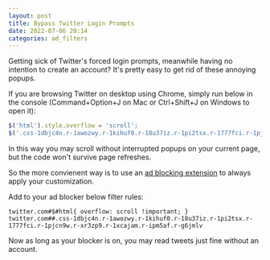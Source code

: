```yaml
---
layout: post
title: Bypass Twitter Login Prompts
date: 2022-07-06 20:14
categories: ad_filters
---
```


Getting sick of Twitter's forced login prompts, meanwhile having no intention to create an account? It's pretty easy to get rid of these annoying popups.

If you are browsing Twitter on desktop using Chrome, simply run below in the console (Command+Option+J on Mac or Ctrl+Shift+J on Windows to open it):

```js
$('html').style.overflow = 'scroll';
$('.css-1dbjc4n.r-1awozwy.r-1kihuf0.r-18u37iz.r-1pi2tsx.r-1777fci.r-1pjcn9w.r-xr3zp9.r-1xcajam.r-ipm5af.r-g6jmlv').style.display = 'none';
```

In this way you may scroll without interrupted popups on your current page, but the code won't survive page refreshes.

So the more convienent way is to use an [ad blocking extension](https://chrome.google.com/webstore/search/ad%20blocking?_category=extensions) to always apply your customization.

Add to your ad blocker below filter rules:

```
twitter.com#$#html{ overflow: scroll !important; }
twitter.com##.css-1dbjc4n.r-1awozwy.r-1kihuf0.r-18u37iz.r-1pi2tsx.r-1777fci.r-1pjcn9w.r-xr3zp9.r-1xcajam.r-ipm5af.r-g6jmlv
```

Now as long as your blocker is on, you may read tweets just fine without an account.